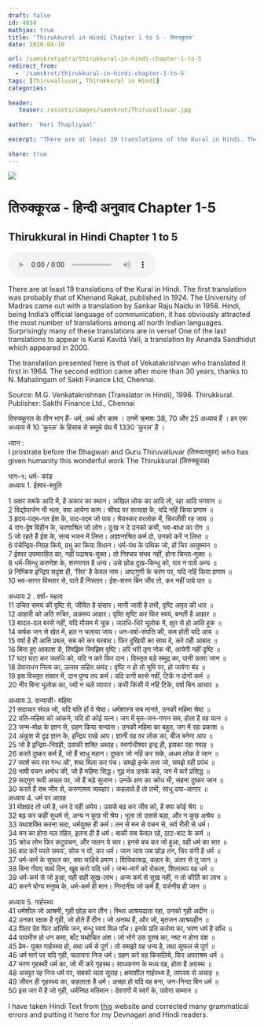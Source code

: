 ```yaml
---
draft: false
id: 4034    
mathjax: true    
title: 'Thirukkural in Hindi Chapter 1 to 5 - तिरुक्कूरळ'    
date: 2020-04-19    

url: /samskrutyatra/thirukkural-in-hindi-chapter-1-to-5
redirect_from: 
  - '/samskrut/thirukkural-in-hindi-chapter-1-to-5'
tags: [Thiruvalluvar, Thirukkural in Hindi]    
categories:    
    
header:    
   teaser: /assets/images/samskrut/Thiruvalluvar.jpg    
    
author: 'Hari Thapliyaal'    
    
excerpt: "There are at least 19 translations of the Kural in Hindi. The first translation was probably that of Khenand Rakat, published in 1924. The University of Madras came out with a translation by Sankar Raju Naidu in 1958. Hindi, being"
    
share: true    
---
```

![](/assets/images/samskrut/Thiruvalluvar.jpg)    
    
# तिरुक्कूरळ - हिन्दी अनुवाद Chapter 1-5  
## Thirukkural in Hindi Chapter 1 to 5     
    
<audio controls>
  <source src="https://raw.githubusercontent.com/dasarpai/DAI-mp3/main/dasarpai-mp3/037-Thirukkural.Ch01.05.mp3" type="audio/mp3">
  Your browser does not support the audio element.
</audio>     
    
There are at least 19 translations of the Kural in Hindi. The first translation was probably that of Khenand Rakat, published in 1924. The University of Madras came out with a translation by Sankar Raju Naidu in 1958. Hindi, being India’s official language of communication, it has obviously attracted the most number of translations among all north Indian languages. Surprisingly many of these translations are in verse! One of the last translations to appear is Kural Kavitā Valī, a translation by Ananda Sandhidut which appeared in 2000.    
    
The translation presented here is that of Vekatakrishnan who translated it first in 1964. The second edition came after more than 30 years, thanks to N. Mahalingam of Sakti Finance Ltd, Chennai.    
     
Source: M.G. Venkatakrishnan (Translator in Hindi), 1998. Thirukkural. Publisher: Sakthi Finance Ltd., Chennai    
    
तिरुक्कुरल के तीन भाग हैं- धर्म, अर्थ और काम । उनमें क्र्मशः 38, 70 और 25 अध्याय हैं । हर एक अध्याय में 10 ‘कुरल’ के हिसाब से समूचे ग्रंथ में 1330 ‘कुरल’ हैं ।    
    
ध्यान :     
I prostrate before the Bhagwan and Guru Thiruvalluvar (तिरूवल्लूवर)  who has given humanity this wonderful work The Thirukkural (तिरुक्कूरळ)    
    
भाग–१: धर्म- कांड    
अध्याय 1. ईश्वर-स्तुति    
    
1 अक्षर सबके आदि में, है अकार का स्थान।  अखिल लोक का आदि तो, रहा आदि भगवान ॥    
2 विद्योपार्जन भी भला, क्या आयेगा काम। श्रीपद पर सत्याज्ञ के, यदि नहिं किया प्रणाम ॥    
3 हृदय-पद्‍म-गत ईश के, पाद-पद्‍म जो पाय। श्रेयस्कर वरलोक में, चिरजीवी रह जाय ॥    
4 राग-द्वेष विहीन के, चरणाश्रित जो लोग। दुःख न दे उनको कभी, भव-बाधा का रोग ॥    
5 जो रहते हैं ईश के, सत्य भजन में लिप्त। अज्ञानाश्रित कर्म दो, उनको करें न लिप्त ॥    
6 पंचेन्द्रिय-निग्रह किये, प्रभु का किया विधान। धर्म-पंथ के पथिक जो, हों चिर आयुष्मान ॥    
7 ईश्वर उपमारहित का, नहीं पदाश्रय-युक्त। तो निश्चय संभव नहीं, होना चिन्ता-मुक्त ॥    
8 धर्म-सिन्धु करुणेश के, शरणागत है धन्य। उसे छोड दुख-सिन्धु को, पार‍ न पाये अन्य ॥    
9 निष्क्रिय इन्द्रिय सदृश ही, ‘सिर’ है केवल नाम। अष्टगुणी के चरण पर, यदि नहिं किया प्रणाम ॥    
10 भव-सागर विस्तार से, पाते हैं निस्तार। ईश-शरण बिन जीव तो, कर नहीं पाये पार ॥    
    
अध्याय 2 . वर्षा- महत्व    
11 उचित समय की वृष्टि से, जीवित है संसार। मानी जाती है तभी, वृष्टि अमृत की धार ॥    
12 आहारी को अति रुचिर‍, अन्नरूप आहार। वृष्ति सृष्टि कर फिर स्वयं, बनती है आहार ॥    
13 बादल-दल बरसे नहीं, यदि मौसम में चूक। जलधि-धिरे भूलोक में, क्षुत से हो आति हूक ॥    
14 कर्षक जन से खेत में, हल न चलाया जाय। धन-वर्षा-संपत्ति की, कम होती यदि आय ॥    
15 वर्षा है ही आति प्रबल, सब को कर बरबाद। फिर दुखियों का साथ दे, करे वही आबाद ॥    
16 बिना हुए आकाश से, रिमझिम रिमझिम वृष्टि। हरि भरी तृण नोक भी, आयेगी नहीं दृष्टि ॥    
17 घटा घटा कर जल‍धि को, यदि न करे फिर दान। विस्तृत बड़े समुद्र का, पानी उतरा जान ॥    
18 देवाराधन नित्य का, उत्सव सहित अमंद। वृष्टि न हो तो भूमि पर, हो जावेगा बंद ॥    
19 इस विस्तृत संसार में, दान पुण्य तप कर्म। यदि पानी बरसे नहीं, टिकें न दोनों कर्म ॥    
20 नीर बिना भूलोक का, ज्यों न चले व्यापार। कभी किसी में नहिं टिके, वर्षा बिन आचार ॥    
    
अध्याय 3. सन्यासी- महिमा    
21 सदाचार संपन्न जो, यदि यति हों वे श्रेष्ठ। धर्मशास्त्र सब मानते, उनकी महिमा श्रेष्ठ ॥    
22 यति-महिमा को आंकने, यदि हो कोई यत्न। जग में मृत-जन-गणन सम, होता है वह यत्न ॥    
23 जन्म-मोक्ष के ज्ञान से, ग्रहण किया सन्यास। उनकी महिमा का बहुत, जग में रहा प्रकाश ॥    
24 अंकुश से दृढ़ ज्ञान के, इन्द्रिय राखे आप। ज्ञानी वह वर लोक का, बीज बनेगा आप ॥    
25 जो है इन्द्रिय-निग्रही, उसकी शक्ति अथाह। स्वर्गाधीश्वर इन्द्र ही, इसका रहा गवाह ॥    
26 करते दुष्कर कर्म हैं, जो हैं साधु महान। दुष्कर जो नहिं कर सके, अधम लोक वे जान ॥    
27 स्पर्श रूप रस गन्ध औ’, शब्द मिला कर पंच। समझे इन्के तत्व जो, समझे वही प्रपंच ॥    
28 भाषी वचन अमोध की, जो है महिमा सिद्ध। गूढ़ मंत्र उनके कहे, जग में करें प्रसिद्ध ॥    
29 सद्गुण रूपी अचल पर, जो हैं चढ़े सुजान। उनके क्षण का क्रोध भी, सहना दुष्कर जान ॥    
30 करते हैं सब जीव से, करुणामय व्यवहार। कहलाते हैं तो तभी, साधु दया-आगार ॥    
अध्याय 4. धर्म पर आग्रह    
31 मोक्षप्रद तो धर्म है, धन दे वही अमेय। उससे बढ़ कर जीव को, है क्या कोई श्रेय ॥    
32 बढ़ कर कहीं सुधर्म से, अन्य न कुछ भी श्रेय। भूला तो उससे बड़ा, और न कुछ अश्रेय ॥    
33 यथाशक्ति करना सदा, धर्मयुक्त ही कर्म। तन से मन से वचन से, सर्व रीती से धर्म।    
34 मन का होना मल रहित, इतना ही है धर्म। बाकी सब केवल रहे, ठाट-बाट के कर्म ॥    
35 क्रोध लोभ फिर कटुवचन, और जलन ये चार। इनसे बच कर जो हुआ, वही धर्म का सार ॥    
36 बाद करें मरते समय’, सोच न यों, कर धर्म। जान जाय जब छोड़ तन, चिर संगी है धर्म ॥    
37 धर्म-कर्म के सुफल का, क्या चाहिये प्रमाण। शिविकारूढ़, कहार के, अंतर से तू जान ॥    
38 बिना गँवाए व्यर्थ दिन, खूब करो यदि धर्म। जन्म-मार्ग को रोकता, शिलारूप वह धर्म ॥    
39 धर्म-कर्म से जो हुआ, वही सही सुख-लाभ। अन्य कर्म से सुख नहीं, न तो कीर्ति का लाभ ॥    
40 करने योग्य मनुष्य के, धर्म-कर्म ही मान। निन्दनीय जो कर्म हैं, वर्जनीय ही जान ॥    
    
अध्याय 5. गार्हस्थ्य    
41 धर्मशील जो आश्रमी, गृही छोड़ कर तीन। स्थिर आश्रयदाता रहा, उनको गृही अदीन ॥    
42 उनका रक्षक है गृही, जो होते हैं दीन। जो अनाथ हैं, और जो, मृतजन आश्रयहीन ॥    
43 पितर देव फिर अतिथि जन, बन्धु स्वयं मिल पाँच। इनके प्रति कर्तव्य का, भरण धर्म है साँच ॥    
44 पापभीरु हो धन कमा, बाँट यथोचित अंश। जो भोगे उस पुरुष का, नष्ट न होगा वंश ॥    
45 प्रेम- युक्त गार्हस्थ्य हो, तथा धर्म से पूर्ण। तो समझो वह धन्य है, तथा सुफल से पूर्ण ॥    
46 धर्म मार्ग पर यदि गृही, चलायगा निज धर्म। ग्रहण करे वह किसलिये, फिर अपराश्रम धर्म ॥    
47 भरण गृहस्थी धर्म का, जो भी करे गृहस्थ। साधकगण के मध्य वह, होता है अग्रस्थ ॥    
48 अच्युत रह निज धर्म पर, सबको चला सुराह। क्षमाशील गार्हस्थ्य है, तापस्य से अचाह ॥    
49 जीवन ही गृहस्थ्य का, कहलाता है धर्म। अच्छा हो यदि वह बना, जन-निन्दा बिन धर्म ॥    
50 इस जग में है जो गृही, धर्मनिष्ठ मतिमान। देवगणों में स्वर्ग के, पावेगा सम्मान ॥    
    
    
I have taken Hindi Text from [this](https://www.geocities.ws/nvkashraf/kur-hind/Hin12.htm) website and corrected many grammatical errors and putting it here for my Devnagari and Hindi readers.    
    
